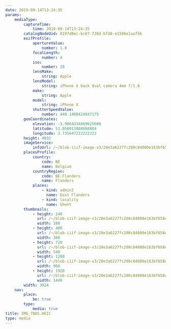 ```yaml
---
date: 2019-09-14T13:24:35
params:
    mediaType:
        captureTime:
            time: 2019-09-14T13:24:35
        catalogNodeUid: 0197d0ec-bc67-730d-bfd0-e1506e1aaf56
        exifProfile:
            apertureValue:
                number: 1.8
            focalLength:
                number: 4
            iso:
                number: 20
            lensMake:
                string: Apple
            lensModel:
                string: iPhone X back dual camera 4mm f/1.8
            make:
                string: Apple
            model:
                string: iPhone X
            shutterSpeedValue:
                number: 440.1408424947175
        geoCoordinates:
            elevation: -3.9064334869625608
            latitude: 51.056013888888884
            longitude: 3.735647222222222
        height: 4032
        imageService:
            infoUrl: /~/blob-iiif-image-v3/20e3a6227fc200c84000e163bf658e65764e40e652c8abb0d283ba72ecb9b4bb/info.json
        placesProfile:
            country:
                code: BE
                name: Belgium
            countryRegion:
                code: BE-Flanders
                name: Flanders
            places:
                - kind: admin2
                  name: East Flanders
                - kind: locality
                  name: Ghent
        thumbnails:
            - height: 240
              url: /~/blob-iiif-image-v3/20e3a6227fc200c84000e163bf658e65764e40e652c8abb0d283ba72ecb9b4bb/full/180%2C240/0/default.jpg
              width: 180
            - height: 480
              url: /~/blob-iiif-image-v3/20e3a6227fc200c84000e163bf658e65764e40e652c8abb0d283ba72ecb9b4bb/full/360%2C480/0/default.jpg
              width: 360
            - height: 720
              url: /~/blob-iiif-image-v3/20e3a6227fc200c84000e163bf658e65764e40e652c8abb0d283ba72ecb9b4bb/full/540%2C720/0/default.jpg
              width: 540
            - height: 1280
              url: /~/blob-iiif-image-v3/20e3a6227fc200c84000e163bf658e65764e40e652c8abb0d283ba72ecb9b4bb/full/960%2C1280/0/default.jpg
              width: 960
            - height: 1920
              url: /~/blob-iiif-image-v3/20e3a6227fc200c84000e163bf658e65764e40e652c8abb0d283ba72ecb9b4bb/full/1440%2C1920/0/default.jpg
              width: 1440
        width: 3024
    nav:
        place:
            be: true
        type:
            media: true
title: IMG_7805.HEIC
type: media
---
```

